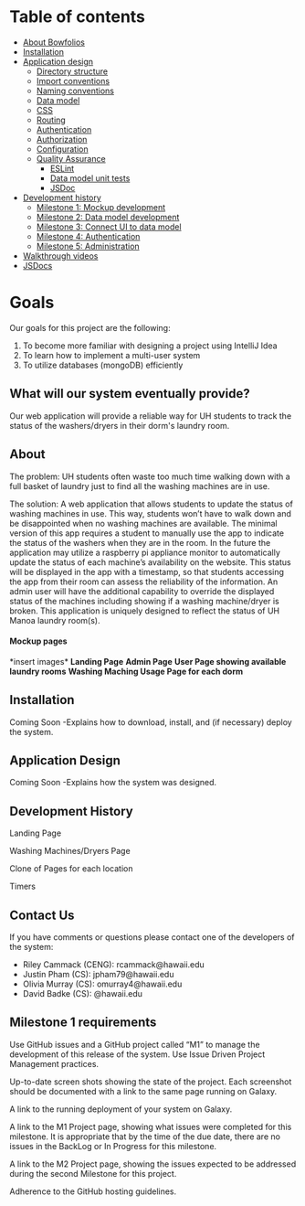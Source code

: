 # Table of contents

* [About Bowfolios](#about-bowfolios)
* [Installation](#installation)
* [Application design](#application-design)
  * [Directory structure](#directory-structure)
  * [Import conventions](#import-conventions)
  * [Naming conventions](#naming-conventions)
  * [Data model](#data-model)
  * [CSS](#css)
  * [Routing](#routing)
  * [Authentication](#authentication)
  * [Authorization](#authorization)
  * [Configuration](#configuration)
  * [Quality Assurance](#quality-assurance)
    * [ESLint](#eslint)
    * [Data model unit tests](#data-model-unit-tests)
    * [JSDoc](#JSDoc)
* [Development history](#development-history)
  * [Milestone 1: Mockup development](#milestone-1-mockup-development)
  * [Milestone 2: Data model development](#milestone-2-data-model-development)
  * [Milestone 3: Connect UI to data model](#milestone-3-connect-ui-to-data-model)
  * [Milestone 4: Authentication](#milestone-4-authentication)
  * [Milestone 5: Administration](#milestone-5-administration)
* [Walkthrough videos](#walkthrough-videos)
* [JSDocs](/jsdocs)


# Goals
Our goals for this project are the following:
<ol>
  <li>To become more familiar with designing a project using IntelliJ Idea</li>
  <li>To learn how to implement a multi-user system</li>
  <li>To utilize databases (mongoDB) efficiently</li>
</ol>

<h2>What will our system eventually provide?</h2>
Our web application will provide a reliable way for UH students to track the status of the washers/dryers in their dorm's laundry room. 

<h2>About</h2>
The problem: UH students often waste too much time walking down with a full basket of laundry just to find all the washing machines are in use.  

The solution: A web application that allows students to update the status of washing machines in use. This way, students won’t have to walk down and be disappointed when no washing machines are available. The minimal version of this app requires a student to manually use the app to indicate the status of the washers when they are in the room. In the future the application may utilize a raspberry pi appliance monitor to automatically update the status of each machine’s availability on the website. This status will be displayed in the app with a timestamp, so that students accessing the app from their room can assess the reliability of the information. An admin user will have the additional capability to override the displayed status of the machines including showing if a washing machine/dryer is broken. This application is uniquely designed to reflect the status of UH Manoa laundry room(s).  

<h4>Mockup pages</h4>
*insert images*
<b>Landing Page</b>
<b>Admin Page</b>
<b>User Page showing available laundry rooms</b>
<b>Washing Maching Usage Page for each dorm</b>


<h2>Installation</h2>
Coming Soon -Explains how to download, install, and (if necessary) deploy the system.


<h2>Application Design</h2>
Coming Soon -Explains how the system was designed. 


<h2>Development History</h2>
Landing Page

Washing Machines/Dryers Page

Clone of Pages for each location

Timers


<h2>Contact Us</h2>
If you have comments or questions please contact one of the developers of the system:
<ul>
  <li>Riley Cammack (CENG): rcammack@hawaii.edu</li>
  <li>Justin Pham (CS): jpham79@hawaii.edu</li>
  <li>Olivia Murray (CS): omurray4@hawaii.edu</li>
  <li>David Badke (CS): @hawaii.edu</li>
</ul>

<h2>Milestone 1 requirements</h2>
Use GitHub issues and a GitHub project called “M1” to manage the development of this release of the system.
Use Issue Driven Project Management practices.

Up-to-date screen shots showing the state of the project. Each screenshot should be documented with a link to the same page running on Galaxy.

A link to the running deployment of your system on Galaxy.

A link to the M1 Project page, showing what issues were completed for this milestone. It is appropriate that by the time of the due date, there are no issues in the BackLog or In Progress for this milestone.

A link to the M2 Project page, showing the issues expected to be addressed during the second Milestone for this project.

Adherence to the GitHub hosting guidelines.
